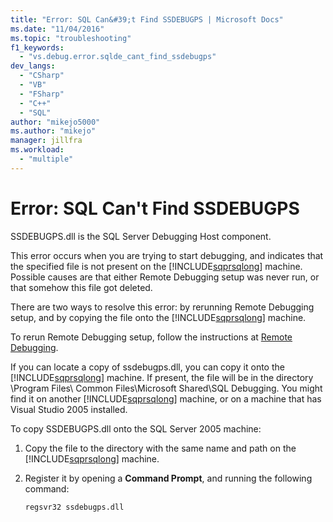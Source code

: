 ```yaml
---
title: "Error: SQL Can&#39;t Find SSDEBUGPS | Microsoft Docs"
ms.date: "11/04/2016"
ms.topic: "troubleshooting"
f1_keywords:
  - "vs.debug.error.sqlde_cant_find_ssdebugps"
dev_langs:
  - "CSharp"
  - "VB"
  - "FSharp"
  - "C++"
  - "SQL"
author: "mikejo5000"
ms.author: "mikejo"
manager: jillfra
ms.workload:
  - "multiple"
---
```

# Error: SQL Can&#39;t Find SSDEBUGPS

SSDEBUGPS.dll is the SQL Server Debugging Host component.

This error occurs when you are trying to start debugging, and indicates that the specified file is not present on the [!INCLUDE[sqprsqlong](../debugger/includes/sqprsqlong_md.md)] machine. Possible causes are that either Remote Debugging setup was never run, or that somehow this file got deleted.

There are two ways to resolve this error: by rerunning Remote Debugging setup, and by copying the file onto the [!INCLUDE[sqprsqlong](../debugger/includes/sqprsqlong_md.md)] machine.

To rerun Remote Debugging setup, follow the instructions at [Remote Debugging](../debugger/remote-debugging.md).

If you can locate a copy of ssdebugps.dll, you can copy it onto the [!INCLUDE[sqprsqlong](../debugger/includes/sqprsqlong_md.md)] machine. If present, the file will be in the directory \Program Files\ Common Files\Microsoft Shared\SQL Debugging. You might find it on another [!INCLUDE[sqprsqlong](../debugger/includes/sqprsqlong_md.md)] machine, or on a machine that has Visual Studio 2005 installed.

To copy SSDEBUGPS.dll onto the SQL Server 2005 machine:

1. Copy the file to the directory with the same name and path on the [!INCLUDE[sqprsqlong](../debugger/includes/sqprsqlong_md.md)] machine.

2. Register it by opening a **Command Prompt**, and running the following command:

    ```cmd
    regsvr32 ssdebugps.dll
    ```
